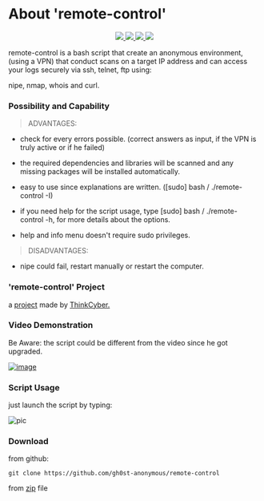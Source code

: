 # About 'remote-control'

<p align="center">
   </a>
      <a href="https://github.com/gh0st-anonymous/analyzer">
      <img src="https://img.shields.io/badge/Version-1.0.0-darkgreen">
        <img src="https://img.shields.io/badge/Release%20Date-march%202022-purple">
  <img src="https://shields.io/badge/Bash-100%25-066da5">
  <img src="https://shields.io/badge/Platform-Linux-darkred">
    </a>
  </p>
</p>

remote-control is a bash script that create an anonymous environment, (using a VPN) that conduct scans on a target IP address and can access your logs securely via ssh, telnet, ftp using:

nipe, nmap, whois and curl.

### Possibility and Capability

> ADVANTAGES:

- check for every errors possible. (correct answers as input, if the VPN is truly active or if he failed)

- the required dependencies and libraries will be scanned and any missing packages will be installed automatically.

- easy to use since explanations are written. ([sudo] bash  / ./remote-control -I)

- if you need help for the script usage, type [sudo] bash  / ./remote-control -h, for more details about the options.

- help and info menu doesn't require sudo privileges.

> DISADVANTAGES:

- nipe could fail, restart manually or restart the computer.


### 'remote-control' Project

a [project](https://github.com/gh0st-anonymous/remote-control/files/9871434/project.pdf) made by [ThinkCyber.](https://www.thinkcyber.co.il/)


### Video Demonstration

Be Aware: the script could be different from the video since he got upgraded.

[![image](https://user-images.githubusercontent.com/102325071/198853005-f82774e4-c08c-44d6-89e5-114b9785075b.jpg)](https://www.youtube.com/watch?v=Ghh3wMwek1M)

### Script Usage

just launch the script by typing:

![pic](https://user-images.githubusercontent.com/102325071/198983507-77c057d2-b38b-4f84-aacb-9a4db02a1215.png)

### Download

from github: 

    git clone https://github.com/gh0st-anonymous/remote-control

from [zip](https://github.com/gh0st-anonymous/remote-control/files/9900001/remote.control.zip) file

